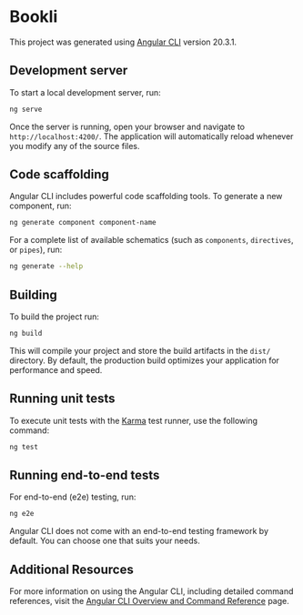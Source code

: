 # Bookli

This project was generated using [Angular CLI](https://github.com/angular/angular-cli) version 20.3.1.

## Development server

To start a local development server, run:

```bash
ng serve
```

Once the server is running, open your browser and navigate to `http://localhost:4200/`. The application will automatically reload whenever you modify any of the source files.

## Code scaffolding

Angular CLI includes powerful code scaffolding tools. To generate a new component, run:

```bash
ng generate component component-name
```

For a complete list of available schematics (such as `components`, `directives`, or `pipes`), run:

```bash
ng generate --help
```

## Building

To build the project run:

```bash
ng build
```

This will compile your project and store the build artifacts in the `dist/` directory. By default, the production build optimizes your application for performance and speed.

## Running unit tests

To execute unit tests with the [Karma](https://karma-runner.github.io) test runner, use the following command:

```bash
ng test
```

## Running end-to-end tests

For end-to-end (e2e) testing, run:

```bash
ng e2e
```

Angular CLI does not come with an end-to-end testing framework by default. You can choose one that suits your needs.

## Additional Resources

For more information on using the Angular CLI, including detailed command references, visit the [Angular CLI Overview and Command Reference](https://angular.dev/tools/cli) page.
